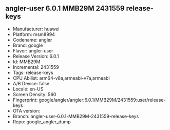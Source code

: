 ## angler-user 6.0.1 MMB29M 2431559 release-keys
- Manufacturer: huawei
- Platform: msm8994
- Codename: angler
- Brand: google
- Flavor: angler-user
- Release Version: 6.0.1
- Id: MMB29M
- Incremental: 2431559
- Tags: release-keys
- CPU Abilist: arm64-v8a,armeabi-v7a,armeabi
- A/B Device: false
- Locale: en-US
- Screen Density: 560
- Fingerprint: google/angler/angler:6.0.1/MMB29M/2431559:user/release-keys
- OTA version: 
- Branch: angler-user-6.0.1-MMB29M-2431559-release-keys
- Repo: google_angler_dump
